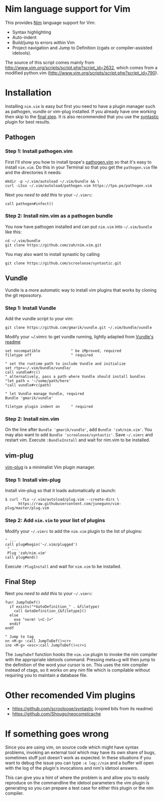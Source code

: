 # Nim language support for Vim

This provides [Nim](http://nim-lang.org) language support for Vim:

* Syntax highlighting
* Auto-indent
* Build/jump to errors within Vim
* Project navigation and Jump to Definition (cgats or compiler-assisted
  idetools).

The source of this script comes mainly from
http://www.vim.org/scripts/script.php?script_id=2632, which comes from a
modified python.vim (http://www.vim.org/scripts/script.php?script_id=790).

# Installation

Installing `nim.vim` is easy but first you need to have a plugin manager such
as pathogen, vundle or vim-plug installed.
If you already have one working then skip to the [final step](README.markdown#final-step).
It is also recommended that you use the [syntastic](https://github.com/scrooloose/syntastic) plugin for best results.

## Pathogen

### Step 1: Install pathogen.vim

First I'll show you how to install tpope's
[pathogen.vim](https://github.com/tpope/vim-pathogen) so that it's easy to
install `nim.vim`.  Do this in your Terminal so that you get the
`pathogen.vim` file and the directories it needs:

    mkdir -p ~/.vim/autoload ~/.vim/bundle && \
    curl -LSso ~/.vim/autoload/pathogen.vim https://tpo.pe/pathogen.vim

Next you *need to add this* to your `~/.vimrc`:

    call pathogen#infect()

### Step 2: Install nim.vim as a pathogen bundle

You now have pathogen installed and can put `nim.vim` into `~/.vim/bundle`
like this:

    cd ~/.vim/bundle
    git clone https://github.com/zah/nim.vim.git
    
You may also want to install synastic by calling 

    git clone https://github.com/scrooloose/syntastic.git

## Vundle
  
Vundle is a more automatic way to install vim plugins that works by cloning 
the git reposotory.
  
### Step 1: Install Vundle
  
Add the vundle script to your vim:
  
    git clone https://github.com/gmarik/vundle.git ~/.vim/bundle/vundle
    
Modify your ~/.vimrc to get vundle running, lightly adapted from [Vundle's readme](https://github.com/gmarik/Vundle.vim/blob/master/README.md)

    set nocompatible              " be iMproved, required
    filetype off                  " required
    
    " set the runtime path to include Vundle and initialize
    set rtp+=~/.vim/bundle/vundle/
    call vundle#rc()
    " alternatively, pass a path where Vundle should install bundles
    "let path = '~/some/path/here'
    "call vundle#rc(path)
    
    " let Vundle manage Vundle, required
    Bundle 'gmarik/vundle'
    
    filetype plugin indent on     " required
    
### Step 2: Install nim.vim

On the line after `Bundle 'gmarik/vundle'`, add `Bundle 'zah/nim.vim'`. You may also want
to add `Bundle 'scrooloose/syntastic'`. Save `~/.vimrc` and restart vim. Execute `:BundleInstall`
and wait for nim.vim to be installed.

## vim-plug

[vim-plug](https://github.com/junegunn/vim-plug) is a minimalist Vim plugin manager.

### Step 1: Install vim-plug

Install vim-plug so that it loads automatically at launch:

    $ curl -fLo ~/.vim/autoload/plug.vim --create-dirs \
          https://raw.githubusercontent.com/junegunn/vim-plug/master/plug.vim

### Step 2: Add `nim.vim` to your list of plugins

Modify your `~/.vimrc` to add the `nim.vim` plugin to the list of plugins:

    " ...
    call plug#begin('~/.vim/plugged')
     " ...
     Plug 'zah/nim.vim'
    call plug#end()

Execute `:PlugInstall` and wait for `nim.vim` to be installed.

## Final Step
Next you *need to add this* to your `~/.vimrc`:

    fun! JumpToDef()
      if exists("*GotoDefinition_" . &filetype)
        call GotoDefinition_{&filetype}()
      else
        exe "norm! \<C-]>"
      endif
    endf
    
    " Jump to tag
    nn <M-g> :call JumpToDef()<cr>
    ino <M-g> <esc>:call JumpToDef()<cr>i

The `JumpToDef` function hooks the `nim.vim` plugin to invoke the nim
compiler with the appropriate idetools command. Pressing meta+g will then jump
to the definition of the word your cursor is on. This uses the nim compiler
instead of ctags, so it works on any nim file which is compilable without
requiring you to maintain a database file.
  
# Other recomended Vim plugins

* https://github.com/scrooloose/syntastic (copied bits from its readme)
* https://github.com/Shougo/neocomplcache

# If something goes wrong

Since you are using vim, on source code which might have syntax problems,
invoking an external tool which may have its own share of bugs, sometimes stuff
just doesn't work as expected. In these situations if you want to debug the
issue you can type ``:e log://nim`` and a buffer will open with the log of
the plugin's invocations and nim's idetool answers.

This can give you a hint of where the problem is and allow you to easily
reproduce on the commandline the idetool parameters the vim plugin is
generating so you can prepare a test case for either this plugin or the nim
compiler.
